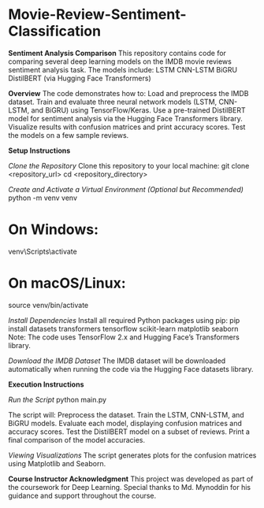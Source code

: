 # Movie-Review-Sentiment-Classification

**Sentiment Analysis Comparison**
This repository contains code for comparing several deep learning models on the IMDB movie reviews sentiment analysis task. The models include:
LSTM
CNN-LSTM
BiGRU
DistilBERT (via Hugging Face Transformers)

**Overview**
The code demonstrates how to:
Load and preprocess the IMDB dataset.
Train and evaluate three neural network models (LSTM, CNN-LSTM, and BiGRU) using TensorFlow/Keras.
Use a pre-trained DistilBERT model for sentiment analysis via the Hugging Face Transformers library.
Visualize results with confusion matrices and print accuracy scores.
Test the models on a few sample reviews.

**Setup Instructions**

*Clone the Repository*
Clone this repository to your local machine:
git clone <repository_url>
cd <repository_directory>

*Create and Activate a Virtual Environment (Optional but Recommended)*
python -m venv venv
# On Windows:
venv\Scripts\activate
# On macOS/Linux:
source venv/bin/activate

*Install Dependencies*
Install all required Python packages using pip:
pip install datasets transformers tensorflow scikit-learn matplotlib seaborn
Note: The code uses TensorFlow 2.x and Hugging Face’s Transformers library.

*Download the IMDB Dataset*
The IMDB dataset will be downloaded automatically when running the code via the Hugging Face datasets library.

**Execution Instructions**

*Run the Script*
python main.py

The script will:
Preprocess the dataset.
Train the LSTM, CNN-LSTM, and BiGRU models.
Evaluate each model, displaying confusion matrices and accuracy scores.
Test the DistilBERT model on a subset of reviews.
Print a final comparison of the model accuracies.

*Viewing Visualizations*
The script generates plots for the confusion matrices using Matplotlib and Seaborn.

**Course Instructor Acknowledgment**
This project was developed as part of the coursework for Deep Learning. Special thanks to Md. Mynoddin for his guidance and support throughout the course.

